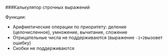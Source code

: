 ###Калькулятор строчных выражений

Функции:
* Арифметические операции по приоритету: деление (целочисленное), умножение, вычитание, сложение
* Отрицательные числа не поддерживаются (выражение `-1+2`вызовет ошибку)
* Скобки не поддерживаются